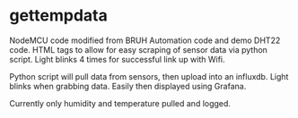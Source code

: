 # gettempdata

NodeMCU code modified from BRUH Automation code and demo DHT22 code. HTML tags to allow for easy scraping of sensor data via python script. Light blinks 4 times for successful link up with Wifi.

Python script will pull data from sensors, then upload into an influxdb. Light blinks when grabbing data. Easily then displayed using Grafana.

Currently only humidity and temperature pulled and logged. 
